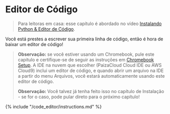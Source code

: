 # Editor de Código

> Para leitoras em casa: esse capítulo é abordado no vídeo [Instalando Python & Editor de Código](https://www.youtube.com/watch?v=pVTaqzKZCdA&t=4m43s).

Você está prestes a escrever sua primeira linha de código, então é hora de baixar um editor de código!

> **Observação:** se você estiver usando um Chromebook, pule este capitulo e certifique-se de seguir as instruções em [Chromebook Setup](../chromebook_setup/README.md). A IDE na nuvem que escolher (PaizaCloud Cloud IDE ou AWS Cloud9) inclui um editor de código, e quando abrir um arquivo na IDE a partir do menu Arquivos, você estará automaticamente usando este editor de código.
> 
> **Observação:** Você talvez já tenha feito isso no capítulo de Instalação - se for o caso, pode pular direto para o próximo capítulo!

{% include "/code_editor/instructions.md" %}